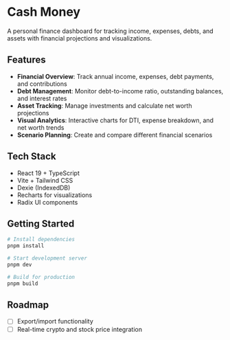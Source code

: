 # Cash Money

A personal finance dashboard for tracking income, expenses, debts, and assets with financial projections and visualizations.

## Features

- **Financial Overview**: Track annual income, expenses, debt payments, and contributions
- **Debt Management**: Monitor debt-to-income ratio, outstanding balances, and interest rates
- **Asset Tracking**: Manage investments and calculate net worth projections
- **Visual Analytics**: Interactive charts for DTI, expense breakdown, and net worth trends
- **Scenario Planning**: Create and compare different financial scenarios

## Tech Stack

- React 19 + TypeScript
- Vite + Tailwind CSS
- Dexie (IndexedDB)
- Recharts for visualizations
- Radix UI components

## Getting Started

```bash
# Install dependencies
pnpm install

# Start development server
pnpm dev

# Build for production
pnpm build
```

## Roadmap

- [ ] Export/import functionality
- [ ] Real-time crypto and stock price integration
